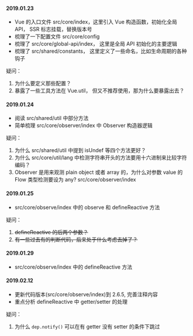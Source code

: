 #### 2019.01.23

- Vue 的入口文件 src/core/index，这里引入 Vue 构造函数，初始化全局 API， SSR 标志挂载，替换版本号
- 梳理了一下配置文件 src/core/config
- 梳理了 src/core/global-api/index， 这里是全局 API 初始化的主要逻辑
- 梳理了 src/shared/constants， 这里定义了一些命名，比如生命周期的各种钩子

疑问：

1. 为什么要定义那些配置？
2. 暴露了一些工具方法在 Vue.util， 但又不推荐使用，那为什么要暴露出去？

#### 2019.01.24

- 阅读 src/shared/util 中部分方法
- 简单梳理 src/core/observer/index 中 Observer 构造器逻辑

疑问：

1. 为什么 src/shared/util 中提到 isUndef 等四个方法更好？
2. 为什么 src/core/util/lang 中检测字符串开头的方法要用十六进制来比较字符编码？
3. Observer 是用来观测 plain object 或者 array 的，为什么对参数 value 的 Flow 类型检测要设为 any? src/core/observer/index

#### 2019.01.25

- src/core/observe/index 中的 observe 和 defineReactive 方法

疑问：

1. ~~defineReactive 的后两个参数？~~
2. ~~有一些过去有的判断代码，后来处于什么考虑去掉了？~~

#### 2019.01.29

- src/core/observe/index 中的 defineReactive 方法

#### 2019.02.12

- 更新代码版本(src/core/observe/index)到 2.6.5, 完善注释内容
- 重点分析 defineReactive 中 getter/setter 的处理

疑问：

1. 为什么 `dep.notify()` 可以在有 getter 没有 setter 的条件下跳过
